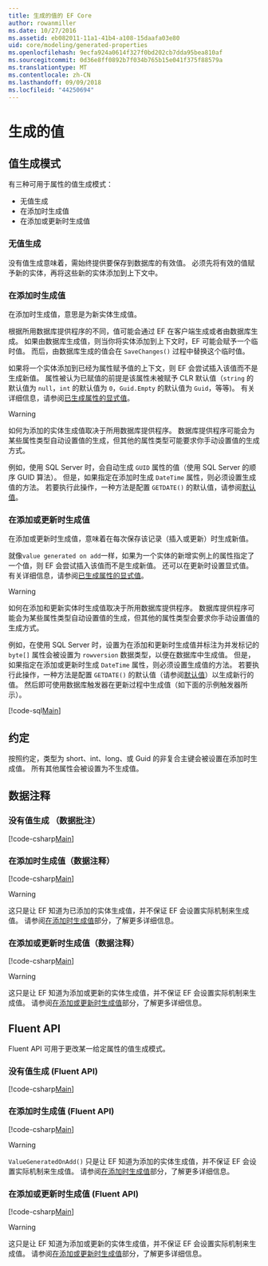 ```yaml
---
title: 生成的值的 EF Core
author: rowanmiller
ms.date: 10/27/2016
ms.assetid: eb082011-11a1-41b4-a108-15daafa03e80
uid: core/modeling/generated-properties
ms.openlocfilehash: 9ecfa924a0614f327f0bd202cb7dda95bea810af
ms.sourcegitcommit: 0d36e8ff0892b7f034b765b15e041f375f88579a
ms.translationtype: MT
ms.contentlocale: zh-CN
ms.lasthandoff: 09/09/2018
ms.locfileid: "44250694"
---
```

# <a name="generated-values"></a>生成的值

## <a name="value-generation-patterns"></a>值生成模式

有三种可用于属性的值生成模式：
* 无值生成
* 在添加时生成值
* 在添加或更新时生成值

### <a name="no-value-generation"></a>无值生成

没有值生成意味着，需始终提供要保存到数据库的有效值。 必须先将有效的值赋予新的实体，再将这些新的实体添加到上下文中。

### <a name="value-generated-on-add"></a>在添加时生成值

在添加时生成值，意思是为新实体生成值。

根据所用数据库提供程序的不同，值可能会通过 EF 在客户端生成或者由数据库生成。 如果由数据库生成值，则当你将实体添加到上下文时，EF 可能会赋予一个临时值。 而后，由数据库生成的值会在 `SaveChanges()` 过程中替换这个临时值。

如果将一个实体添加到已经为属性赋予值的上下文，则 EF 会尝试插入该值而不是生成新值。 属性被认为已赋值的前提是该属性未被赋予 CLR 默认值（`string` 的默认值为 `null`，`int` 的默认值为 `0`，`Guid.Empty` 的默认值为 `Guid`，等等)。 有关详细信息，请参阅[已生成属性的显式值](../saving/explicit-values-generated-properties.md)。

> [!WARNING]  
> 如何为添加的实体生成值取决于所用数据库提供程序。 数据库提供程序可能会为某些属性类型自动设置值的生成，但其他的属性类型可能要求你手动设置值的生成方式。
>
> 例如，使用 SQL Server 时，会自动生成 `GUID` 属性的值（使用 SQL Server 的顺序 GUID 算法）。 但是，如果指定在添加时生成 `DateTime` 属性，则必须设置生成值的方法。 若要执行此操作，一种方法是配置 `GETDATE()` 的默认值，请参阅[默认值](relational/default-values.md)。

### <a name="value-generated-on-add-or-update"></a>在添加或更新时生成值

在添加或更新时生成值，意味着在每次保存该记录（插入或更新）时生成新值。

就像`value generated on add`一样，如果为一个实体的新增实例上的属性指定了一个值，则 EF 会尝试插入该值而不是生成新值。 还可以在更新时设置显式值。 有关详细信息，请参阅[已生成属性的显式值](../saving/explicit-values-generated-properties.md)。

> [!WARNING]
> 如何在添加和更新实体时生成值取决于所用数据库提供程序。 数据库提供程序可能会为某些属性类型自动设置值的生成，但其他的属性类型会要求你手动设置值的生成方式。
> 
> 例如，在使用 SQL Server 时，设置为在添加和更新时生成值并标注为并发标记的 `byte[]` 属性会被设置为 `rowversion` 数据类型，以便在数据库中生成值。 但是，如果指定在添加或更新时生成 `DateTime` 属性，则必须设置生成值的方法。 若要执行此操作，一种方法是配置 `GETDATE()` 的默认值（请参阅[默认值](relational/default-values.md)）以生成新行的值。 然后即可使用数据库触发器在更新过程中生成值（如下面的示例触发器所示）。
> 
> [!code-sql[Main](../../../samples/core/Modeling/FluentAPI/Samples/ValueGeneratedOnAddOrUpdate.sql)]

## <a name="conventions"></a>约定

按照约定，类型为 short、int、long、或 Guid 的非复合主键会被设置在添加时生成值。 所有其他属性会被设置为不生成值。

## <a name="data-annotations"></a>数据注释

### <a name="no-value-generation-data-annotations"></a>没有值生成 （数据批注）

[!code-csharp[Main](../../../samples/core/Modeling/DataAnnotations/Samples/ValueGeneratedNever.cs#Sample)]

### <a name="value-generated-on-add-data-annotations"></a>在添加时生成值（数据注释）

[!code-csharp[Main](../../../samples/core/Modeling/DataAnnotations/Samples/ValueGeneratedOnAdd.cs#Sample)]

> [!WARNING]  
> 这只是让 EF 知道为已添加的实体生成值，并不保证 EF 会设置实际机制来生成值。 请参阅[在添加时生成值](#value-generated-on-add)部分，了解更多详细信息。

### <a name="value-generated-on-add-or-update-data-annotations"></a>在添加或更新时生成值（数据注释）

[!code-csharp[Main](../../../samples/core/Modeling/DataAnnotations/Samples/ValueGeneratedOnAddOrUpdate.cs#Sample)]

> [!WARNING]  
> 这只是让 EF 知道为添加或更新的实体生成值，并不保证 EF 会设置实际机制来生成值。 请参阅[在添加或更新时生成值](#value-generated-on-add-or-update)部分，了解更多详细信息。

## <a name="fluent-api"></a>Fluent API

Fluent API 可用于更改某一给定属性的值生成模式。

### <a name="no-value-generation-fluent-api"></a>没有值生成 (Fluent API)

[!code-csharp[Main](../../../samples/core/Modeling/FluentAPI/Samples/ValueGeneratedNever.cs#Sample)]

### <a name="value-generated-on-add-fluent-api"></a>在添加时生成值 (Fluent API)

[!code-csharp[Main](../../../samples/core/Modeling/FluentAPI/Samples/ValueGeneratedOnAdd.cs#Sample)]

> [!WARNING]  
> `ValueGeneratedOnAdd()` 只是让 EF 知道为添加的实体生成值，并不保证 EF 会设置实际机制来生成值。  请参阅[在添加时生成值](#value-generated-on-add)部分，了解更多详细信息。

### <a name="value-generated-on-add-or-update-fluent-api"></a>在添加或更新时生成值 (Fluent API)

[!code-csharp[Main](../../../samples/core/Modeling/FluentAPI/Samples/ValueGeneratedOnAddOrUpdate.cs#Sample)]

> [!WARNING]  
> 这只是让 EF 知道为添加或更新的实体生成值，并不保证 EF 会设置实际机制来生成值。 请参阅[在添加或更新时生成值](#value-generated-on-add-or-update)部分，了解更多详细信息。

